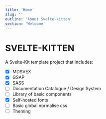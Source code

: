 ```yaml
---
title: 'Home'
slug: ''
outline: 'About Svelte-kitten'
section: 'Welcome'
---
```

# SVELTE-KITTEN

A Svelte-Kit template project that includes:

* [x] MDSVEX
* [x] GSAP
* [x] SASS
* [ ] Documentation Catalogue / Design System
* [ ] Library of basic components
* [x] Self-hosted fonts
* [ ] Basic global normalise css
* [ ] Theming